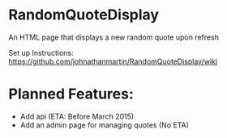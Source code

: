 RandomQuoteDisplay
====================

An HTML page that displays a new random quote upon refresh

Set up Instructions: https://github.com/johnathanmartin/RandomQuoteDisplay/wiki

Planned Features:
====================
- Add api (ETA: Before March 2015)
- Add an admin page for managing quotes (No ETA)

